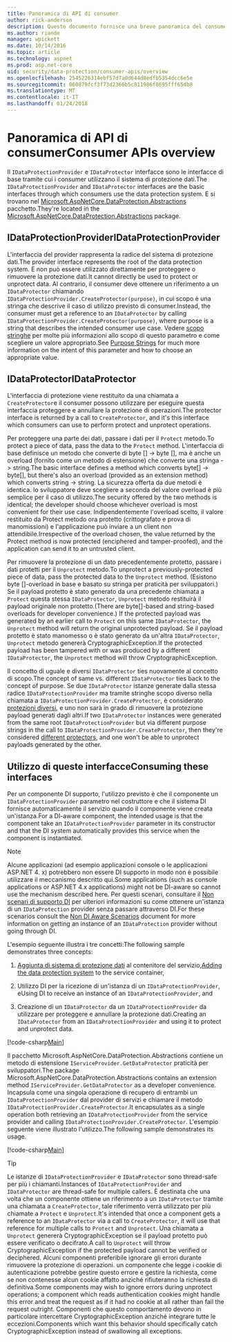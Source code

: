 ```yaml
---
title: Panoramica di API di consumer
author: rick-anderson
description: Questo documento fornisce una breve panoramica del consumer di varie API disponibili all'interno della libreria di protezione dati di ASP.NET Core.
ms.author: riande
manager: wpickett
ms.date: 10/14/2016
ms.topic: article
ms.technology: aspnet
ms.prod: asp.net-core
uid: security/data-protection/consumer-apis/overview
ms.openlocfilehash: 2545226314ebf57d7a0d644d8edfb5354dcc6e5e
ms.sourcegitcommit: 060879fcf3f73d2366b5c811986f8695fff65db8
ms.translationtype: MT
ms.contentlocale: it-IT
ms.lasthandoff: 01/24/2018
---
```

# <a name="consumer-apis-overview"></a><span data-ttu-id="b3f7e-103">Panoramica di API di consumer</span><span class="sxs-lookup"><span data-stu-id="b3f7e-103">Consumer APIs overview</span></span>

<span data-ttu-id="b3f7e-104">Il `IDataProtectionProvider` e `IDataProtector` interfacce sono le interfacce di base tramite cui i consumer utilizzano il sistema di protezione dati.</span><span class="sxs-lookup"><span data-stu-id="b3f7e-104">The `IDataProtectionProvider` and `IDataProtector` interfaces are the basic interfaces through which consumers use the data protection system.</span></span> <span data-ttu-id="b3f7e-105">E si trovano nel [Microsoft.AspNetCore.DataProtection.Abstractions](https://www.nuget.org/packages/Microsoft.AspNetCore.DataProtection.Abstractions/) pacchetto.</span><span class="sxs-lookup"><span data-stu-id="b3f7e-105">They're located in the [Microsoft.AspNetCore.DataProtection.Abstractions](https://www.nuget.org/packages/Microsoft.AspNetCore.DataProtection.Abstractions/) package.</span></span>

## <a name="idataprotectionprovider"></a><span data-ttu-id="b3f7e-106">IDataProtectionProvider</span><span class="sxs-lookup"><span data-stu-id="b3f7e-106">IDataProtectionProvider</span></span>

<span data-ttu-id="b3f7e-107">L'interfaccia del provider rappresenta la radice del sistema di protezione dati.</span><span class="sxs-lookup"><span data-stu-id="b3f7e-107">The provider interface represents the root of the data protection system.</span></span> <span data-ttu-id="b3f7e-108">E non può essere utilizzato direttamente per proteggere o rimuovere la protezione dati.</span><span class="sxs-lookup"><span data-stu-id="b3f7e-108">It cannot directly be used to protect or unprotect data.</span></span> <span data-ttu-id="b3f7e-109">Al contrario, il consumer deve ottenere un riferimento a un `IDataProtector` chiamando `IDataProtectionProvider.CreateProtector(purpose)`, in cui scopo è una stringa che descrive il caso di utilizzo previsto di consumer.</span><span class="sxs-lookup"><span data-stu-id="b3f7e-109">Instead, the consumer must get a reference to an `IDataProtector` by calling `IDataProtectionProvider.CreateProtector(purpose)`, where purpose is a string that describes the intended consumer use case.</span></span> <span data-ttu-id="b3f7e-110">Vedere [scopo stringhe](purpose-strings.md) per molte più informazioni allo scopo di questo parametro e come scegliere un valore appropriato.</span><span class="sxs-lookup"><span data-stu-id="b3f7e-110">See [Purpose Strings](purpose-strings.md) for much more information on the intent of this parameter and how to choose an appropriate value.</span></span>

## <a name="idataprotector"></a><span data-ttu-id="b3f7e-111">IDataProtector</span><span class="sxs-lookup"><span data-stu-id="b3f7e-111">IDataProtector</span></span>

<span data-ttu-id="b3f7e-112">L'interfaccia di protezione viene restituito da una chiamata a `CreateProtector`e il consumer possono utilizzare per eseguire questa interfaccia proteggere e annullare la protezione di operazioni.</span><span class="sxs-lookup"><span data-stu-id="b3f7e-112">The protector interface is returned by a call to `CreateProtector`, and it's this interface which consumers can use to perform protect and unprotect operations.</span></span>

<span data-ttu-id="b3f7e-113">Per proteggere una parte dei dati, passare i dati per il `Protect` metodo.</span><span class="sxs-lookup"><span data-stu-id="b3f7e-113">To protect a piece of data, pass the data to the `Protect` method.</span></span> <span data-ttu-id="b3f7e-114">L'interfaccia di base definisce un metodo che converte di byte [] -> byte [], ma è anche un overload (fornito come un metodo di estensione) che converte una stringa -> string.</span><span class="sxs-lookup"><span data-stu-id="b3f7e-114">The basic interface defines a method which converts byte[] -> byte[], but there's also an overload (provided as an extension method) which converts string -> string.</span></span> <span data-ttu-id="b3f7e-115">La sicurezza offerta da due metodi è identica. lo sviluppatore deve scegliere a seconda del valore overload è più semplice per il caso di utilizzo.</span><span class="sxs-lookup"><span data-stu-id="b3f7e-115">The security offered by the two methods is identical; the developer should choose whichever overload is most convenient for their use case.</span></span> <span data-ttu-id="b3f7e-116">Indipendentemente l'overload scelto, il valore restituito da Protect metodo ora protetto (crittografato e prova di manomissioni) e l'applicazione può inviare a un client non attendibile.</span><span class="sxs-lookup"><span data-stu-id="b3f7e-116">Irrespective of the overload chosen, the value returned by the Protect method is now protected (enciphered and tamper-proofed), and the application can send it to an untrusted client.</span></span>

<span data-ttu-id="b3f7e-117">Per rimuovere la protezione di un dato precedentemente protetto, passare i dati protetti per il `Unprotect` metodo.</span><span class="sxs-lookup"><span data-stu-id="b3f7e-117">To unprotect a previously-protected piece of data, pass the protected data to the `Unprotect` method.</span></span> <span data-ttu-id="b3f7e-118">(Esistono byte []-overload in base e basato su stringa per praticità per sviluppatori.) Se il payload protetto è stato generato da una precedente chiamata a `Protect` questa stessa `IDataProtector`, `Unprotect` metodo restituirà il payload originale non protetto.</span><span class="sxs-lookup"><span data-stu-id="b3f7e-118">(There are byte[]-based and string-based overloads for developer convenience.) If the protected payload was generated by an earlier call to `Protect` on this same `IDataProtector`, the `Unprotect` method will return the original unprotected payload.</span></span> <span data-ttu-id="b3f7e-119">Se il payload protetto è stato manomesso o è stato generato da un'altra `IDataProtector`, `Unprotect` metodo genererà CryptographicException.</span><span class="sxs-lookup"><span data-stu-id="b3f7e-119">If the protected payload has been tampered with or was produced by a different `IDataProtector`, the `Unprotect` method will throw CryptographicException.</span></span>

<span data-ttu-id="b3f7e-120">Il concetto di uguale e diversi `IDataProtector` ties nuovamente al concetto di scopo.</span><span class="sxs-lookup"><span data-stu-id="b3f7e-120">The concept of same vs. different `IDataProtector` ties back to the concept of purpose.</span></span> <span data-ttu-id="b3f7e-121">Se due `IDataProtector` istanze generate dalla stessa radice `IDataProtectionProvider` ma tramite stringhe scopo diverso nella chiamata a `IDataProtectionProvider.CreateProtector`, è considerato [protezioni diversi](purpose-strings.md), e uno non sarà in grado di rimuovere la protezione payload generati dagli altri.</span><span class="sxs-lookup"><span data-stu-id="b3f7e-121">If two `IDataProtector` instances were generated from the same root `IDataProtectionProvider` but via different purpose strings in the call to `IDataProtectionProvider.CreateProtector`, then they're considered [different protectors](purpose-strings.md), and one won't be able to unprotect payloads generated by the other.</span></span>

## <a name="consuming-these-interfaces"></a><span data-ttu-id="b3f7e-122">Utilizzo di queste interfacce</span><span class="sxs-lookup"><span data-stu-id="b3f7e-122">Consuming these interfaces</span></span>

<span data-ttu-id="b3f7e-123">Per un componente DI supporto, l'utilizzo previsto è che il componente un `IDataProtectionProvider` parametro nel costruttore e che il sistema DI fornisce automaticamente il servizio quando il componente viene creata un'istanza.</span><span class="sxs-lookup"><span data-stu-id="b3f7e-123">For a DI-aware component, the intended usage is that the component take an `IDataProtectionProvider` parameter in its constructor and that the DI system automatically provides this service when the component is instantiated.</span></span>

> [!NOTE]
> <span data-ttu-id="b3f7e-124">Alcune applicazioni (ad esempio applicazioni console o le applicazioni ASP.NET 4. x) potrebbero non essere DI supporto in modo non è possibile utilizzare il meccanismo descritto qui.</span><span class="sxs-lookup"><span data-stu-id="b3f7e-124">Some applications (such as console applications or ASP.NET 4.x applications) might not be DI-aware so cannot use the mechanism described here.</span></span> <span data-ttu-id="b3f7e-125">Per questi scenari, consultare il [Non scenari di supporto DI](../configuration/non-di-scenarios.md) per ulteriori informazioni su come ottenere un'istanza di un `IDataProtection` provider senza passare attraverso DI.</span><span class="sxs-lookup"><span data-stu-id="b3f7e-125">For these scenarios consult the [Non DI Aware Scenarios](../configuration/non-di-scenarios.md) document for more information on getting an instance of an `IDataProtection` provider without going through DI.</span></span>

<span data-ttu-id="b3f7e-126">L'esempio seguente illustra i tre concetti:</span><span class="sxs-lookup"><span data-stu-id="b3f7e-126">The following sample demonstrates three concepts:</span></span>

1. <span data-ttu-id="b3f7e-127">[Aggiunta di sistema di protezione dati](../configuration/overview.md) al contenitore del servizio,</span><span class="sxs-lookup"><span data-stu-id="b3f7e-127">[Adding the data protection system](../configuration/overview.md) to the service container,</span></span>

2. <span data-ttu-id="b3f7e-128">Utilizzo DI per la ricezione di un'istanza di un `IDataProtectionProvider`, e</span><span class="sxs-lookup"><span data-stu-id="b3f7e-128">Using DI to receive an instance of an `IDataProtectionProvider`, and</span></span>

3. <span data-ttu-id="b3f7e-129">Creazione di un `IDataProtector` da un `IDataProtectionProvider` da utilizzare per proteggere e annullare la protezione dati.</span><span class="sxs-lookup"><span data-stu-id="b3f7e-129">Creating an `IDataProtector` from an `IDataProtectionProvider` and using it to protect and unprotect data.</span></span>

[!code-csharp[Main](../using-data-protection/samples/protectunprotect.cs?highlight=26,34,35,36,37,38,39,40)]

<span data-ttu-id="b3f7e-130">Il pacchetto Microsoft.AspNetCore.DataProtection.Abstractions contiene un metodo di estensione `IServiceProvider.GetDataProtector` praticità per sviluppatori.</span><span class="sxs-lookup"><span data-stu-id="b3f7e-130">The package Microsoft.AspNetCore.DataProtection.Abstractions contains an extension method `IServiceProvider.GetDataProtector` as a developer convenience.</span></span> <span data-ttu-id="b3f7e-131">Incapsula come una singola operazione di recupero di entrambi un `IDataProtectionProvider` dal provider di servizi e chiamare il metodo `IDataProtectionProvider.CreateProtector`.</span><span class="sxs-lookup"><span data-stu-id="b3f7e-131">It encapsulates as a single operation both retrieving an `IDataProtectionProvider` from the service provider and calling `IDataProtectionProvider.CreateProtector`.</span></span> <span data-ttu-id="b3f7e-132">L'esempio seguente viene illustrato l'utilizzo.</span><span class="sxs-lookup"><span data-stu-id="b3f7e-132">The following sample demonstrates its usage.</span></span>

[!code-csharp[Main](./overview/samples/getdataprotector.cs?highlight=15)]

>[!TIP]
> <span data-ttu-id="b3f7e-133">Le istanze di `IDataProtectionProvider` e `IDataProtector` sono thread-safe per più i chiamanti.</span><span class="sxs-lookup"><span data-stu-id="b3f7e-133">Instances of `IDataProtectionProvider` and `IDataProtector` are thread-safe for multiple callers.</span></span> <span data-ttu-id="b3f7e-134">È destinata che una volta che un componente ottiene un riferimento a un `IDataProtector` tramite una chiamata a `CreateProtector`, tale riferimento verrà utilizzato per più chiamate a `Protect` e `Unprotect`.</span><span class="sxs-lookup"><span data-stu-id="b3f7e-134">It's intended that once a component gets a reference to an `IDataProtector` via a call to `CreateProtector`, it will use that reference for multiple calls to `Protect` and `Unprotect`.</span></span> <span data-ttu-id="b3f7e-135">Una chiamata a `Unprotect` genererà CryptographicException se il payload protetto può essere verificato o decifrato.</span><span class="sxs-lookup"><span data-stu-id="b3f7e-135">A call to `Unprotect` will throw CryptographicException if the protected payload cannot be verified or deciphered.</span></span> <span data-ttu-id="b3f7e-136">Alcuni componenti preferibile ignorare gli errori durante rimuovere la protezione di operazioni. un componente che legge i cookie di autenticazione potrebbe gestire questo errore e gestire la richiesta, come se non contenesse alcun cookie affatto anziché rifiuteranno la richiesta di definitiva.</span><span class="sxs-lookup"><span data-stu-id="b3f7e-136">Some components may wish to ignore errors during unprotect operations; a component which reads authentication cookies might handle this error and treat the request as if it had no cookie at all rather than fail the request outright.</span></span> <span data-ttu-id="b3f7e-137">Componenti che questo comportamento devono in particolare intercettare CryptographicException anziché integrare tutte le eccezioni.</span><span class="sxs-lookup"><span data-stu-id="b3f7e-137">Components which want this behavior should specifically catch CryptographicException instead of swallowing all exceptions.</span></span>
